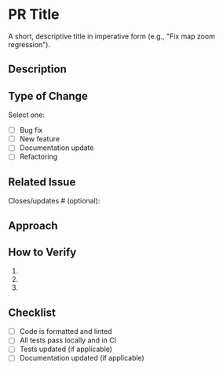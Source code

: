 <!--
  Please fill out the sections below to help reviewers quickly understand and test your change.
  Keep it concise and focused.
-->

# PR Title
A short, descriptive title in imperative form (e.g., "Fix map zoom regression").

## Description
<!-- Describe what the change does and why. Keep it to 1–2 sentences. -->

## Type of Change
Select one:
- [ ] Bug fix
- [ ] New feature
- [ ] Documentation update
- [ ] Refactoring

## Related Issue
Closes/updates # (optional):

## Approach
<!-- Outline your solution and any key decisions. Bullet points are fine. -->

## How to Verify
<!-- Steps for reviewer to reproduce and verify your change. -->
1. 
2. 
3. 

## Checklist
- [ ] Code is formatted and linted
- [ ] All tests pass locally and in CI
- [ ] Tests updated (if applicable)
- [ ] Documentation updated (if applicable)

<!--
Optional: add any extra notes, credits (e.g., "Funded by ..."), or dependencies.
-->
